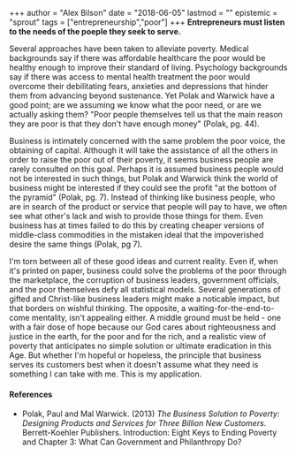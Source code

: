 +++
author = "Alex Bilson"
date = "2018-06-05"
lastmod = ""
epistemic = "sprout"
tags = ["entrepreneurship","poor"]
+++
**Entrepreneurs must listen to the needs of the poeple they seek to serve.**

Several approaches have been taken to alleviate poverty.  Medical backgrounds say if there was affordable healthcare the poor would be healthy enough to improve their standard of living.  Psychology backgrounds say if there was access to mental health treatment the poor would overcome their debilitating fears, anxieties and depressions that hinder them from advancing beyond sustenance.  Yet Polak and Warwick have a good point; are we assuming we know what the poor need, or are we actually asking them?  "Poor people themselves tell us that the main reason they are poor is that they don't have enough money" (Polak, pg. 44).

Business is intimately concerned with the same problem the poor voice, the obtaining of capital.  Although it will take the assistance of all the others in order to raise the poor out of their poverty, it seems business people are rarely consulted on this goal.  Perhaps it is assumed business people would not be interested in such things, but Polak and Warwick think the world of business might be interested if they could see the profit "at the bottom of the pyramid" (Polak, pg. 7).  Instead of thinking like business people, who are in search of the product or service that people will pay to have, we often see what other's lack and wish to provide those things for them.  Even business has at times failed to do this by creating cheaper versions of middle-class commodities in the mistaken ideal that the impoverished desire the same things (Polak, pg 7).

I'm torn between all of these good ideas and current reality.  Even if, when it's printed on paper, business could solve the problems of the poor through the marketplace, the corruption of business leaders, government officials, and the poor themselves defy all statistical models.  Several generations of gifted and Christ-like business leaders might make a noticable impact, but that borders on wishful thinking.  The opposite, a waiting-for-the-end-to-come mentality, isn't appealing either.  A middle ground must be held - one with a fair dose of hope because our God cares about righteousness and justice in the earth, for the poor and for the rich, and a realistic view of poverty that anticipates no simple solution or ultimate eradication in this Age.  But whether I'm hopeful or hopeless, the principle that business serves its customers best when it doesn't assume what they need is something I can take with me.  This is my application.

#### References

- Polak, Paul and Mal Warwick. (2013) _The Business Solution to Poverty: Designing Products and Services for Three Billion New Customers_. Berrett-Koehler Publishers. Introduction: Eight Keys to Ending Poverty and Chapter 3: What Can Government and Philanthropy Do?
